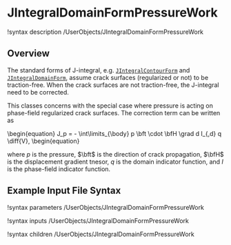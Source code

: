 # JIntegralDomainFormPressureWork

!syntax description /UserObjects/JIntegralDomainFormPressureWork

## Overview

The standard forms of J-integral, e.g. [`JIntegralContourForm`](JIntegralContourForm.md) and [`JIntegralDomainForm`](JIntegralDomainForm.md), assume crack surfaces (regularized or not) to be traction-free. When the crack surfaces are not traction-free, the J-integral need to be corrected.

This classes concerns with the special case where pressure is acting on phase-field regularized crack surfaces. The correction term can be written as

\begin{equation}
  J_p = - \int\limits_{\body} p \bft \cdot \bfH \grad d I_{,d} q \diff{V},
\begin{equation}

where $p$ is the pressure, $\bft$ is the direction of crack propagation, $\bfH$ is the displacement gradient tnesor, $q$ is the domain indicator function, and $I$ is the phase-field indicator function.

## Example Input File Syntax

!syntax parameters /UserObjects/JIntegralDomainFormPressureWork

!syntax inputs /UserObjects/JIntegralDomainFormPressureWork

!syntax children /UserObjects/JIntegralDomainFormPressureWork
